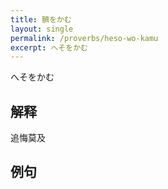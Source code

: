 ```yaml
---
title: 臍をかむ
layout: single
permalink: /proverbs/heso-wo-kamu
excerpt: へそをかむ
---
```


へそをかむ

## 解释

追悔莫及

## 例句

